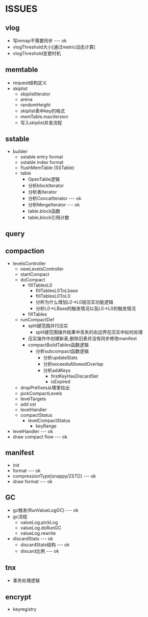 # ISSUES

## vlog

- 写mmap不需要同步 --- ok
- vlogThreshold大小[通过metric动态计算]
- vlogThreshold变更时机

## memtable

- request结构定义
- skiplist
  - skiplistIterator
  - arena
  - randomHeight
  - skiplist表中key的格式
  - memTable.maxVersion
  - 写入skiplist并发流程

## sstable

- builder
  - sstable entry format
  - sstable index format
  - flushMemTable (SSTable)
  - table
    - OpenTable逻辑
    - 分析blockIterator
    - 分析表Iterator
    - 分析ConcatIterator --- ok
    - 分析MergeIterator --- ok
    - table.block函数
    - table,block引用计数

## query

## compaction

- levelsController
  - newLevelsController
  - startCompact
  - doCompact
    - fillTablesL0
      - fillTablesL0ToLbase
      - fillTablesL0ToL0
      - 分析为什么增加L0->L0层压实功能逻辑
      - 分析L0->LBase的触发情况以及L0->L0的触发情况
    - fillTables
  - runCompactDef
    - split键范围并行压实
      - split键范围操作结果中丢失的右边界在压实中如何处理
    - 压实操作中创建新表,删除旧表并没有同步修改manifest
    - compactBuildTables函数逻辑
      - 分析subcompact函数逻辑
        - 分析updateStats
        - 分析exceedsAllowedOverlap
        - 分析addKeys
          - firstKeyHasDiscardSet
          - isExpired
   - dropPrefixes从哪里给出
  - pickCompactLevels
  - levelTargets
  - add sst
  - levelHandler
  - compactStatus
    - levelCompactStatus
      - keyRange
- levelHandler --- ok
- draw compact flow --- ok

## manifest

- init
- format --- ok
- compressionType[snappy/ZSTD] --- ok
- draw format --- ok

## GC

- gc触发(RunValueLogGC) --- ok
- gc流程
  - valueLog.pickLog
  - valueLog.doRunGC
  - valueLog.rewrite
- discardStats --- ok
  - discardStats结构 --- ok
  - discard比例 --- ok

## tnx

- 事务处理逻辑

## encrypt

- keyregistry
